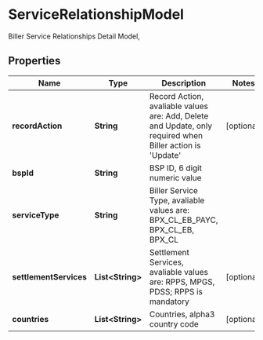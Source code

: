 

# ServiceRelationshipModel

Biller Service Relationships Detail Model,

## Properties

Name | Type | Description | Notes
------------ | ------------- | ------------- | -------------
**recordAction** | **String** | Record Action, avaliable values are: Add, Delete and Update, only required when Biller action is &#39;Update&#39; |  [optional]
**bspId** | **String** | BSP ID, 6 digit numeric value | 
**serviceType** | **String** | Biller Service Type, avaliable values are: BPX_CL_EB_PAYC, BPX_CL_EB, BPX_CL | 
**settlementServices** | **List&lt;String&gt;** | Settlement Services, avaliable values are: RPPS, MPGS, PDSS; RPPS is mandatory |  [optional]
**countries** | **List&lt;String&gt;** | Countries, alpha3 country code |  [optional]



